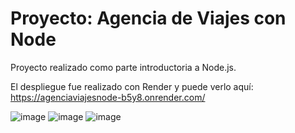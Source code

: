 # Proyecto: Agencia de Viajes con Node

Proyecto realizado como parte introductoria a Node.js.

El despliegue fue realizado con Render y puede verlo aquí: https://agenciaviajesnode-b5y8.onrender.com/

![image](https://github.com/sebasgrandes/agenciaViajesNode/assets/105091502/cba0b027-0a69-465c-9115-978fedf85714)
![image](https://github.com/sebasgrandes/agenciaViajesNode/assets/105091502/c9beee78-b91e-42cb-b735-afd433f28739)
![image](https://github.com/sebasgrandes/agenciaViajesNode/assets/105091502/74d14c68-61ae-4a1b-a37d-1e8a00a348ca)
